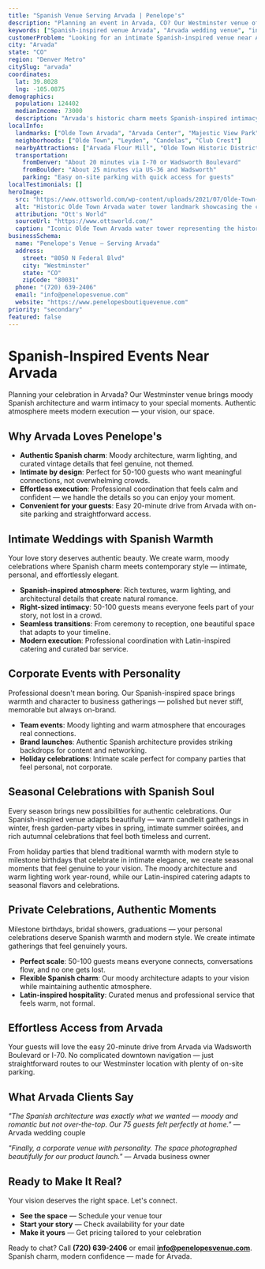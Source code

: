 ```yaml
---
title: "Spanish Venue Serving Arvada | Penelope's"
description: "Planning an event in Arvada, CO? Our Westminster venue offers moody Spanish architecture and intimate spaces for 50-100 guests. Authentic atmosphere."
keywords: ["Spanish-inspired venue Arvada", "Arvada wedding venue", "intimate event space Arvada CO", "moody venue near Arvada", "50-100 guest venue Arvada", "Westminster venue serving Arvada"]
customerProblem: "Looking for an intimate Spanish-inspired venue near Arvada with authentic atmosphere and modern execution for 50-100 guests?"
city: "Arvada"
state: "CO"
region: "Denver Metro"
citySlug: "arvada"
coordinates:
  lat: 39.8028
  lng: -105.0875
demographics:
  population: 124402
  medianIncome: 73000
  description: "Arvada's historic charm meets Spanish-inspired intimacy—perfect for authentic weddings, celebrations, and meaningful corporate moments."
localInfo:
  landmarks: ["Olde Town Arvada", "Arvada Center", "Majestic View Park", "Two Ponds National Wildlife Refuge"]
  neighborhoods: ["Olde Town", "Leyden", "Candelas", "Club Crest"]
  nearbyAttractions: ["Arvada Flour Mill", "Olde Town Historic District", "Apex Center", "Local craft breweries"]
  transportation:
    fromDenver: "About 20 minutes via I-70 or Wadsworth Boulevard"
    fromBoulder: "About 25 minutes via US-36 and Wadsworth"
    parking: "Easy on-site parking with quick access for guests"
localTestimonials: []
heroImage:
  src: "https://www.ottsworld.com/wp-content/uploads/2021/07/Olde-Town-Arvada-Water-Tower-scaled.jpeg"
  alt: "Historic Olde Town Arvada water tower landmark showcasing the charming historic district and local architecture in Colorado"
  attribution: "Ott's World"
  sourceUrl: "https://www.ottsworld.com/"
  caption: "Iconic Olde Town Arvada water tower representing the historic charm and community spirit"
businessSchema:
  name: "Penelope's Venue – Serving Arvada"
  address:
    street: "8050 N Federal Blvd"
    city: "Westminster"
    state: "CO"
    zipCode: "80031"
  phone: "(720) 639-2406"
  email: "info@penelopesvenue.com"
  website: "https://www.penelopesboutiquevenue.com"
priority: "secondary"
featured: false
---
```


# Spanish-Inspired Events Near Arvada

Planning your celebration in Arvada? Our Westminster venue brings moody Spanish architecture and warm intimacy to your special moments. Authentic atmosphere meets modern execution — your vision, our space.

## Why Arvada Loves Penelope's

- **Authentic Spanish charm**: Moody architecture, warm lighting, and curated vintage details that feel genuine, not themed.
- **Intimate by design**: Perfect for 50-100 guests who want meaningful connections, not overwhelming crowds.
- **Effortless execution**: Professional coordination that feels calm and confident — we handle the details so you can enjoy your moment.
- **Convenient for your guests**: Easy 20-minute drive from Arvada with on-site parking and straightforward access.

## Intimate Weddings with Spanish Warmth

Your love story deserves authentic beauty. We create warm, moody celebrations where Spanish charm meets contemporary style — intimate, personal, and effortlessly elegant.

- **Spanish-inspired atmosphere**: Rich textures, warm lighting, and architectural details that create natural romance.
- **Right-sized intimacy**: 50-100 guests means everyone feels part of your story, not lost in a crowd.
- **Seamless transitions**: From ceremony to reception, one beautiful space that adapts to your timeline.
- **Modern execution**: Professional coordination with Latin-inspired catering and curated bar service.

## Corporate Events with Personality

Professional doesn't mean boring. Our Spanish-inspired space brings warmth and character to business gatherings — polished but never stiff, memorable but always on-brand.

- **Team events**: Moody lighting and warm atmosphere that encourages real connections.
- **Brand launches**: Authentic Spanish architecture provides striking backdrops for content and networking.
- **Holiday celebrations**: Intimate scale perfect for company parties that feel personal, not corporate.

## Seasonal Celebrations with Spanish Soul

Every season brings new possibilities for authentic celebrations. Our Spanish-inspired venue adapts beautifully — warm candlelit gatherings in winter, fresh garden-party vibes in spring, intimate summer soirées, and rich autumnal celebrations that feel both timeless and current.

From holiday parties that blend traditional warmth with modern style to milestone birthdays that celebrate in intimate elegance, we create seasonal moments that feel genuine to your vision. The moody architecture and warm lighting work year-round, while our Latin-inspired catering adapts to seasonal flavors and celebrations.

## Private Celebrations, Authentic Moments

Milestone birthdays, bridal showers, graduations — your personal celebrations deserve Spanish warmth and modern style. We create intimate gatherings that feel genuinely yours.

- **Perfect scale**: 50-100 guests means everyone connects, conversations flow, and no one gets lost.
- **Flexible Spanish charm**: Our moody architecture adapts to your vision while maintaining authentic atmosphere.
- **Latin-inspired hospitality**: Curated menus and professional service that feels warm, not formal.

## Effortless Access from Arvada

Your guests will love the easy 20-minute drive from Arvada via Wadsworth Boulevard or I-70. No complicated downtown navigation — just straightforward routes to our Westminster location with plenty of on-site parking.

## What Arvada Clients Say

*"The Spanish architecture was exactly what we wanted — moody and romantic but not over-the-top. Our 75 guests felt perfectly at home."* — Arvada wedding couple

*"Finally, a corporate venue with personality. The space photographed beautifully for our product launch."* — Arvada business owner

## Ready to Make It Real?

Your vision deserves the right space. Let's connect.

- **See the space** — Schedule your venue tour
- **Start your story** — Check availability for your date  
- **Make it yours** — Get pricing tailored to your celebration

Ready to chat? Call **(720) 639-2406** or email **info@penelopesvenue.com**. Spanish charm, modern confidence — made for Arvada.